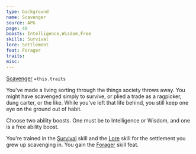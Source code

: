 ```yaml
---
type: background
name: Scavenger 
source: APG
page: 49
boosts: Intelligence,Wisdom,Free
skills: Survival
lore: Settlement
feat: Forager
traits: 
misc: 
---
```


[Scavenger](###%20Scavenger)
`=this.traits`


You've made a living sorting through the things society throws away. You might have scavenged simply to survive, or plied a trade as a ragpicker, dung carter, or the like. While you've left that life behind, you still keep one eye on the ground out of habit.

Choose two ability boosts. One must be to Intelligence or Wisdom, and one is a free ability boost.

You're trained in the [Survival](Survival) skill and the [Lore](Lore) skill for the settlement you grew up scavenging in. You gain the [Forager](Forager) skill feat.

